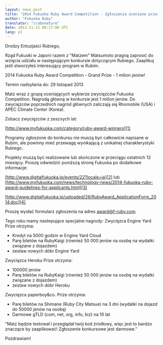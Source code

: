 ```yaml
---
layout: news_post
title: "2014 Fukuoka Ruby Award Competition - Zgłoszenia oceniane przez Matza"
author: "Fukuoka Ruby"
translator: "crabonature"
date: 2013-11-21 08:17:06 UTC
lang: pl
---
```


Drodzy Entuzjaści Rubiego,

Rząd Fukuoki w Japoni razem z "Matzem" Matsumoto pragną zaprosić
do wzięcia udziału w następującym konkursie dotyczącym Rubiego.
Zaaplikuj jeśli stworzyłeś interesujący program w Rubim.

2014 Fukuoka Ruby Award Competition - Grand Prize - 1 milion jenów!

Termin nadsyłania do: 29 listopad 2013

Matz wraz z grupą oceniających wybierze zwycięzców Fukuoka Competition.
Nagrodą główną w konkursie jest 1 milion jenów. Do zwycięzców poprzednich
nagród głównych zaliczają się Rhomobile (USA) i APEC Climate Center (Korea).

Zobacz zwycięzców z zesz≥ych lat:

[http://www.myfukuoka.com/category/ruby-award-winners][1]

Programy zgłoszone do konkursu nie muszą być całkowicie napisane w Rubim, ale
powinny mieć przewagę wynikającą z unikalnej charakterystyki Rubiego.

Projekty muszą być realizowane lub skończone w przeciągu ostatnich 12 miesięcy.
Proszę odwiedzić poniższą stronę Fukuoka po dodatkowe informacje:

[http://www.digitalfukuoka.jp/events/22?locale=ja][2]
lub
[http://www.myfukuoka.com/news/technology-news/2014-fukuoka-ruby-award-guidelines-for-applicants.html][3]

[http://www.digitalfukuoka.jp/uploaded/26/RubyAward_ApplicationForm_2014.doc][4]

Proszę wysłać formularz zgłoszenia na adres [award@f-ruby.com][5].

Tego roku mamy nastepujące specjalne nagrody:
Zwycięzca Engine Yard Prize otrzyma:

* Kredyt na 5000 godzin w Engine Yard Cloud
* Parę biletów na RubyKaigi (również 50 000 jenów na osobę na wydatki związane z dojazdem)
* zestaw nowych dóbr Engine Yard

Zwycięzca Heroku Prize otrzyma:

* 100000 jenów
* Parę biletów na RubyKaigi (również 50 000 jenów na osobę na wydatki związane z dojazdem)
* zestaw nowych dóbr Heroku

Zwycięzca paperboy&co. Prize otrzyma:

* Parę biletów na Shimane (Ruby City Matsue) na 3 dni
  (wydatki na dojazd do 50000 jenów na osobę)
* Darmowe gTLD (com, net, org, info, biz) na 10 lat

"Matz będzie testował i przeglądał twój kod źródłowy, więc jest to bardzo
znaczące by zaaplikować! Zgłoszenie konkursowe jest darmowe."

Pozdrawiam!

[1]: http://www.myfukuoka.com/category/ruby-award-winners
[2]: http://www.digitalfukuoka.jp/events/22?locale=ja
[3]: http://www.myfukuoka.com/news/technology-news/2014-fukuoka-ruby-award-guidelines-for-applicants.html
[4]: http://www.digitalfukuoka.jp/uploaded/26/RubyAward_ApplicationForm_2014.doc
[5]: mailto:award@f-ruby.com
